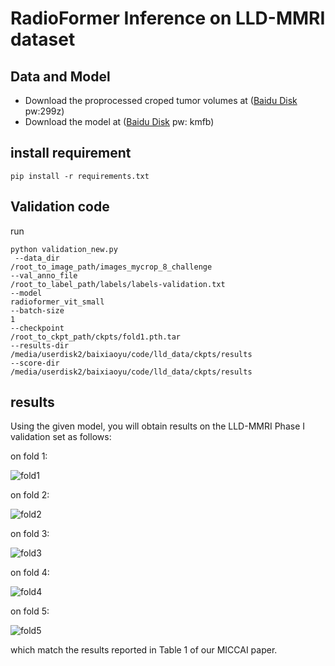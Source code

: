 # RadioFormer Inference on LLD-MMRI dataset



## Data and Model
- Download the proprocessed croped tumor volumes at ([Baidu Disk](https://pan.baidu.com/s/1WTeRtFqzvSmpHtzoqNzHdQ?pwd=299z) pw:299z)
- Download the model at ([Baidu Disk](https://pan.baidu.com/s/1E10PHimJRcEK1yUyTfF6Dg?pwd=kmfb) pw: kmfb)


## install requirement
```
pip install -r requirements.txt
```

## Validation code 
run 
```
python validation_new.py
 --data_dir
/root_to_image_path/images_mycrop_8_challenge
--val_anno_file
/root_to_label_path/labels/labels-validation.txt
--model
radioformer_vit_small
--batch-size
1
--checkpoint
/root_to_ckpt_path/ckpts/fold1.pth.tar
--results-dir
/media/userdisk2/baixiaoyu/code/lld_data/ckpts/results
--score-dir
/media/userdisk2/baixiaoyu/code/lld_data/ckpts/results
```
## results
Using the given model, you will obtain results on the LLD-MMRI Phase I validation set as follows:

on fold 1:

![fold1](./resutls/fold1.png)

on fold 2:

![fold2](./resutls/fold2.png)


on fold 3:

![fold3](./resutls/fold3.png)


on fold 4:

![fold4](./resutls/fold4.png)


on fold 5:

![fold5](./resutls/fold5.png)

which match the results reported in Table 1 of our MICCAI paper.



